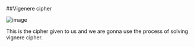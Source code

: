 ##Vigenere cipher

![image](https://github.com/user-attachments/assets/38508340-9563-424c-8009-8bf7b6400a0f)

This is the cipher given to us and we are gonna use the process of solving vignere cipher.

